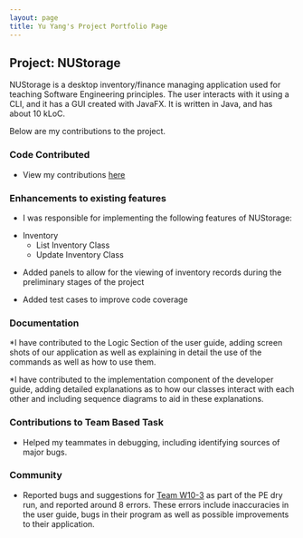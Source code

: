 ```yaml
---
layout: page
title: Yu Yang's Project Portfolio Page
---
```


## Project: NUStorage

NUStorage is a desktop inventory/finance managing application used for teaching Software Engineering principles.
The user interacts with it using a CLI, and it has a GUI created with JavaFX.
It is written in Java, and has about 10 kLoC.

Below are my contributions to the project.

### Code Contributed

* View my contributions [here](https://nus-cs2103-ay2021s1.github.io/tp-dashboard/#breakdown=true&search=ironbiscuit)

### Enhancements to existing features

* I was responsible for implementing the following features of NUStorage:
- Inventory
    - List Inventory Class
    - Update Inventory Class

* Added panels to allow for the viewing of inventory records during the preliminary stages of the project 

* Added test cases to improve code coverage

### Documentation

*I have contributed to the Logic Section of the user guide, adding screen shots of our application as well as explaining in detail the use of the commands as well as how to use them.

*I have contributed to the implementation component of the developer guide, adding detailed explanations as to how our classes interact with each other and including sequence diagrams to aid in these explanations.

### Contributions to Team Based Task

* Helped my teammates in debugging, including identifying sources of major bugs.

### Community

* Reported bugs and suggestions for [Team W10-3](https://github.com/AY2021S1-CS2103T-W10-3/tp) as part of the PE dry run, and reported around 8 errors. These errors include inaccuracies in the user guide, bugs in their program as well as possible improvements to their application.
